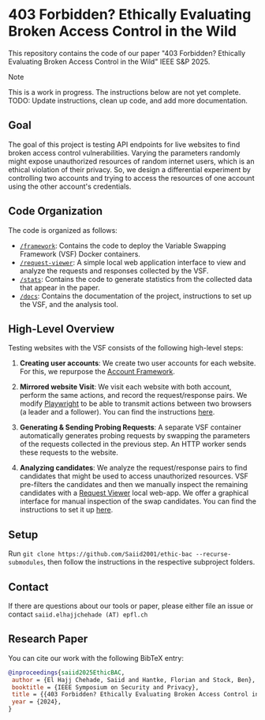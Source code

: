 # 403 Forbidden? Ethically Evaluating Broken Access Control in the Wild

This repository contains the code of our paper "403 Forbidden? Ethically Evaluating Broken Access Control in the Wild" IEEE S&P 2025.

> [!NOTE]
> This is a work in progress. The instructions below are not yet complete. TODO: Update instructions, clean up code, and add more documentation.


## Goal
The goal of this project is testing API endpoints for live websites to find broken access control vulnerabilities. Varying the parameters randomly might expose unauthorized resources of random internet users, which is an ethical violation of their privacy. So, we design a differential experiment by controlling two accounts and trying to access the resources of one account using the other account's credentials.

## Code Organization
The code is organized as follows:
- [`/framework`](./framework/): Contains the code to deploy the Variable Swapping Framework (VSF) Docker containers.
- [`/request-viewer`](./request-viewer/): A simple local web application interface to view and analyze the requests and responses collected by the VSF.
- [`/stats`](./stats/): Contains the code to generate statistics from the collected data that appear in the paper.
- [`/docs`](./docs/): Contains the documentation of the project, instructions to set up the VSF, and the analysis tool.

## High-Level Overview
Testing websites with the VSF consists of the following high-level steps:

1. **Creating user accounts**: We create two user accounts for each website. For this, we repurpose the [Account Framework](https://github.com/cispa/login-security-landscape).
<!-- You can find the instructions [here](docs/REGISTRATION.md). -->

2. **Mirrored website Visit**: We visit each website with both account, perform the same actions, and record the request/response pairs. We modify [Playwright](https://github.com/Saiid2001/playwright) to be able to transmit actions between two browsers (a leader and a follower).
You can find the instructions [here](docs/MIRRORING.md).

3. **Generating & Sending Probing Requests**: A separate VSF container automatically generates probing requests by swapping the parameters of the requests collected in the previous step. An HTTP worker sends these requests to the website.

3. **Analyzing candidates**: We analyze the request/response pairs to find candidates that might be used to access unauthorized resources. VSF pre-filters the candidates and then we manually inspect the remaining candidates with a [Request Viewer](./request-viewer/) local web-app.
We offer a graphical interface for manual inspection of the swap candidates. You can find the instructions to set it up [here](docs/ANALYSIS.md).

## Setup
Run `git clone https://github.com/Saiid2001/ethic-bac --recurse-submodules`, then follow the instructions in the respective subproject folders.

## Contact

If there are questions about our tools or paper, please either file an issue or contact `saiid.elhajjchehade (AT) epfl.ch`

## Research Paper

<!-- The paper is available at the IEEE Computer Society Digital Library.  -->
You can cite our work with the following BibTeX entry:

```bibtex
@inproceedings{saiid2025EthicBAC,
 author = {El Hajj Chehade, Saiid and Hantke, Florian and Stock, Ben},
 booktitle = {IEEE Symposium on Security and Privacy},
 title = {{403 Forbidden? Ethically Evaluating Broken Access Control in the Wild}},
 year = {2024},
}
```
